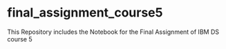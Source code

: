 # final_assignment_course5
This Repository includes the Notebook for the Final Assignment of IBM DS course 5
